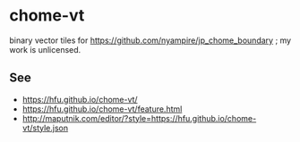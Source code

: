 # chome-vt
binary vector tiles for https://github.com/nyampire/jp_chome_boundary ; my work is unlicensed.

## See
- https://hfu.github.io/chome-vt/
- https://hfu.github.io/chome-vt/feature.html
- http://maputnik.com/editor/?style=https://hfu.github.io/chome-vt/style.json
